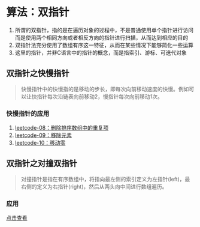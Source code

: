 
# 算法：双指针
1. 所谓的双指针，指的是在遍历对象的过程中，不是普通使用单个指针进行访问而是使用两个相同方向或者相反方向的指针进行扫描，从而达到相应的目的
2. 双指针法充分使用了数组有序这一特征，从而在某些情况下能够简化一些运算
3. 这里的指针，并非C语言中的指针的概念，而是指索引、游标、可迭代对象

## 双指针之快慢指针
> 快慢指针中的快慢指的是移动的步长，即每次向前移动速度的快慢。例如可以让快指针每次沿链表向前移动2，慢指针每次向前移动1次。

### 快慢指针的应用
1. [leetcode-08：删除排序数组中的重复项](https://www.tomz.club/blog/md/Pragram/algorithm/2020-04/190411.md)
2. [leetcode-09：移除元素](https://www.tomz.club/blog/md/Pragram/algorithm/2020-04/190412.md)
3. [leetcode-10：移动零](https://www.tomz.club/blog/md/Pragram/algorithm/2020-04/190413.md)

## 双指针之对撞双指针
> 对撞指针是指在有序数组中，将指向最左侧的索引定义为左指针(left)，最右侧的定义为右指针(right)，然后从两头向中间进行数组遍历。

### 应用
[点击查看](https://www.tomz.club/blog/md/Pragram/algorithm/2021-01/210108.md)

